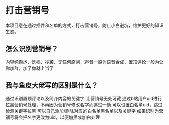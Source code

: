 # 打击营销号

本项目意在通过插件和名单的方式，打击营销号，防止小白避坑，维护更好的知识生态。

## 怎么识别营销号？

内容纯搬运、洗稿、抄袭、无任何原创，声音一般为语音合成，置顶评论一般为让你加群，加了你就上当了

## 我与鱼皮大佬写的区别是什么？
通过识别置顶评论以及简介内容的关键字 让营销号无处可藏
通过b站用户uid进行拉黑营销号处理，不再因为营销号修改名字而逃过一劫
可以设置白名单uid，跳过检测关键字拉黑
可以自己添加/删除对应的白名单黑名单以及关键字
如果识别为营销号将会把名字更改为uid，以便加黑或加白处理



